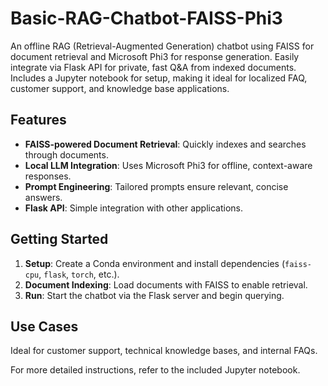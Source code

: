 # Basic-RAG-Chatbot-FAISS-Phi3

An offline RAG (Retrieval-Augmented Generation) chatbot using FAISS for document retrieval and Microsoft Phi3 for response generation. Easily integrate via Flask API for private, fast Q&A from indexed documents. Includes a Jupyter notebook for setup, making it ideal for localized FAQ, customer support, and knowledge base applications.

## Features
- **FAISS-powered Document Retrieval**: Quickly indexes and searches through documents.
- **Local LLM Integration**: Uses Microsoft Phi3 for offline, context-aware responses.
- **Prompt Engineering**: Tailored prompts ensure relevant, concise answers.
- **Flask API**: Simple integration with other applications.

## Getting Started
1. **Setup**: Create a Conda environment and install dependencies (`faiss-cpu`, `flask`, `torch`, etc.).
2. **Document Indexing**: Load documents with FAISS to enable retrieval.
3. **Run**: Start the chatbot via the Flask server and begin querying.

## Use Cases
Ideal for customer support, technical knowledge bases, and internal FAQs.

For more detailed instructions, refer to the included Jupyter notebook.
